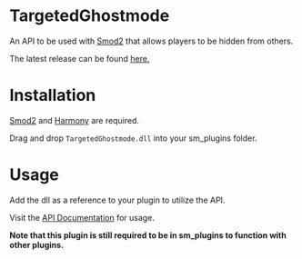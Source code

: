 # TargetedGhostmode

An API to be used with [Smod2](https://github.com/Grover-c13/Smod2) that allows players to be hidden from others.

The latest release can be found [here.](https://github.com/Cyanox62/TargetedGhostmode/releases/latest)

# Installation

[Smod2](https://github.com/Grover-c13/Smod2) and [Harmony](https://github.com/pardeike/Harmony) are required.

Drag and drop `TargetedGhostmode.dll` into your sm_plugins folder.

# Usage

Add the dll as a reference to your plugin to utilize the API. 

Visit the [API Documentation](https://github.com/Cyanox62/TargetedGhostmode/wiki/API) for usage.

**Note that this plugin is still required to be in sm_plugins to function with other plugins.**
